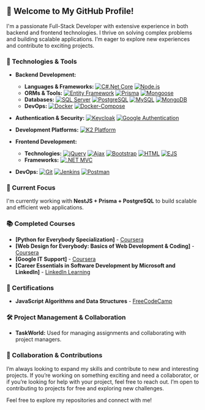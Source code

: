 ## 👋 Welcome to My GitHub Profile!

I'm a passionate Full-Stack Developer with extensive experience in both backend and frontend technologies. I thrive on solving complex problems and building scalable applications. I’m eager to explore new experiences and contribute to exciting projects.

### 🔧 Technologies & Tools

- **Backend Development:**
  - **Languages & Frameworks:**
    [![C#.Net Core](https://img.shields.io/badge/-.NET%20Core-5C2D91?logo=.net&logoColor=white)](https://dotnet.microsoft.com/)
    [![Node.js](https://img.shields.io/badge/Node.js-8CC84B?logo=node.js&logoColor=white)](https://nodejs.org/)
  - **ORMs & Tools:**
    [![Entity Framework](https://img.shields.io/badge/Entity%20Framework-5C2D91?logo=.net&logoColor=white)](https://docs.microsoft.com/en-us/ef/)
    [![Prisma](https://img.shields.io/badge/Prisma-2D3748?logo=prisma&logoColor=white)](https://www.prisma.io/)
    [![Mongoose](https://img.shields.io/badge/Mongoose-880000?logo=mongoose&logoColor=white)](https://mongoosejs.com/)
  - **Databases:**
    [![SQL Server](https://img.shields.io/badge/SQL%20Server-CC2927?logo=microsoft-sql-server&logoColor=white)](https://www.microsoft.com/en-us/sql-server/sql-server-downloads)
    [![PostgreSQL](https://img.shields.io/badge/PostgreSQL-336791?logo=postgresql&logoColor=white)](https://www.postgresql.org/)
    [![MySQL](https://img.shields.io/badge/MySQL-4479A1?logo=mysql&logoColor=white)](https://www.mysql.com/)
    [![MongoDB](https://img.shields.io/badge/MongoDB-47A248?logo=mongodb&logoColor=white)](https://www.mongodb.com/)
  - **DevOps:**
    [![Docker](https://img.shields.io/badge/Docker-2496ED?logo=docker&logoColor=white)](https://www.docker.com/)
    [![Docker-Compose](https://img.shields.io/badge/Docker%20Compose-2496ED?logo=docker&logoColor=white)](https://docs.docker.com/compose/)

- **Authentication & Security:**
  [![Keycloak](https://img.shields.io/badge/Keycloak-6A1B2A?logo=keycloak&logoColor=white)](https://www.keycloak.org/)
  [![Google Authentication](https://img.shields.io/badge/Google%20Authentication-D14836?logo=google&logoColor=white)](https://cloud.google.com/identity-platform)

- **Development Platforms:**
  [![K2 Platform](https://img.shields.io/badge/K2%20Platform-0072C6?logo=k2&logoColor=white)](https://help.nintex.com/Content/Home.htm)

- **Frontend Development:**
  - **Technologies:**
    [![jQuery](https://img.shields.io/badge/jQuery-0769AD?logo=jquery&logoColor=white)](https://jquery.com/)
    [![Ajax](https://img.shields.io/badge/Ajax-007ACC?logo=ajax&logoColor=white)](https://developer.mozilla.org/en-US/docs/Web/Guide/AJAX)
    [![Bootstrap](https://img.shields.io/badge/Bootstrap-563D7C?logo=bootstrap&logoColor=white)](https://getbootstrap.com/)
    [![HTML](https://img.shields.io/badge/HTML-E34F26?logo=html5&logoColor=white)](https://developer.mozilla.org/en-US/docs/Web/HTML)
    [![EJS](https://img.shields.io/badge/EJS-8BC34A?logo=ejs&logoColor=white)](https://ejs.co/)
  - **Frameworks:**
    [![.NET MVC](https://img.shields.io/badge/.NET%20MVC-5C2D91?logo=.net&logoColor=white)](https://dotnet.microsoft.com/apps/aspnet/mvc)

- **DevOps:**
  [![Git](https://img.shields.io/badge/Git-F05032?logo=git&logoColor=white)](https://git-scm.com/)
  [![Jenkins](https://img.shields.io/badge/Jenkins-D24939?logo=jenkins&logoColor=white)](https://www.jenkins.io/)
  [![Postman](https://img.shields.io/badge/Postman-FF6C37?logo=postman&logoColor=white)](https://www.postman.com/)

### 🌟 Current Focus
I'm currently working with **NestJS + Prisma + PostgreSQL** to build scalable and efficient web applications.

### 📚 Completed Courses
- **[Python for Everybody Specialization]** - [Coursera](https://www.coursera.org/account/accomplishments/specialization/certificate/M8PGG2TVGZ34)
- **[Web Design for Everybody: Basics of Web Development & Coding]** - [Coursera](https://www.coursera.org/account/accomplishments/specialization/certificate/WCCB4934TVTK)
- **[Google IT Support]** - [Coursera](https://www.coursera.org/account/accomplishments/specialization/certificate/RKTNTFCUSPT8)
- **[Career Essentials in Software Development by Microsoft and LinkedIn]** - [LinkedIn Learning](https://www.linkedin.com/learning/certificates/d9d644f8418c26e72efcbbaf10bfcb8aa141cc2f4ac19ce0dea75e07e9714c72)

### 🏅 Certifications
- **JavaScript Algorithms and Data Structures** - [FreeCodeCamp](https://www.freecodecamp.org/certification/fcc26784c7f-7759-4fa0-bcc5-5fe1e4f80f64/javascript-algorithms-and-data-structures)

### 🛠️ Project Management & Collaboration
- **TaskWorld:** Used for managing assignments and collaborating with project managers.

### 🤝 Collaboration & Contributions
I’m always looking to expand my skills and contribute to new and interesting projects. If you’re working on something exciting and need a collaborator, or if you’re looking for help with your project, feel free to reach out. I’m open to contributing to projects for free and exploring new challenges.

Feel free to explore my repositories and connect with me!
